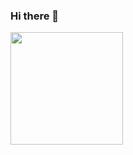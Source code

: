 ### Hi there 👋

<!--
**zahiruddinnorzain/zahiruddinnorzain** is a ✨ _special_ ✨ repository because its `README.md` (this file) appears on your GitHub profile.

Here are some ideas to get you started:

- 🔭 I’m currently working on ...
- 🌱 I’m currently learning ...
- 👯 I’m looking to collaborate on ...
- 🤔 I’m looking for help with ...
- 💬 Ask me about ...
- 📫 How to reach me: ...
- 😄 Pronouns: ...
- ⚡ Fun fact: ...
-->

<img height="180em"  align="center" src="https://github-readme-stats.vercel.app/api/top-langs/?username=zahiruddinnorzain&layout=compact&langs_count=7&theme=react" />

<!--
[![Top Langs](https://github-readme-stats.vercel.app/api/top-langs/?username=zahiruddinnorzain)](https://github.com/anuraghazra/github-readme-stats)
[![Anurag's github stats](https://github-readme-stats.vercel.app/api?username=zahiruddinnorzain&show_icons=true&theme=dracula)](https://github.com/anuraghazra/github-readme-stats)
-->
